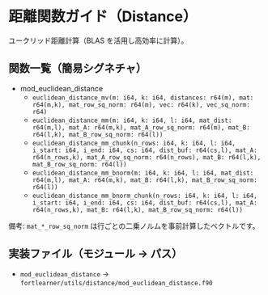 # 距離関数ガイド（Distance）

ユークリッド距離計算（BLAS を活用し高効率に計算）。

## 関数一覧（簡易シグネチャ）

- mod_euclidean_distance
  - `euclidean_distance_mv(m: i64, k: i64, distances: r64(m), mat: r64(m,k), mat_row_sq_norm: r64(m), vec: r64(k), vec_sq_norm: r64)`
  - `euclidean_distance_mm(m: i64, k: i64, l: i64, mat_dist: r64(m,l), mat_A: r64(m,k), mat_A_row_sq_norm: r64(m), mat_B: r64(l,k), mat_B_row_sq_norm: r64(l))`
  - `euclidean_distance_mm_chunk(n_rows: i64, k: i64, l: i64, i_start: i64, i_end: i64, cs: i64, dist_buf: r64(cs,l), mat_A: r64(n_rows,k), mat_A_row_sq_norm: r64(n_rows), mat_B: r64(l,k), mat_B_row_sq_norm: r64(l))`
  - `euclidean_distance_mm_bnorm(m: i64, k: i64, l: i64, mat_dist: r64(m,l), mat_A: r64(m,k), mat_B: r64(l,k), mat_B_row_sq_norm: r64(l))`
  - `euclidean_distance_mm_bnorm_chunk(n_rows: i64, k: i64, l: i64, i_start: i64, i_end: i64, cs: i64, dist_buf: r64(cs,l), mat_A: r64(n_rows,k), mat_B: r64(l,k), mat_B_row_sq_norm: r64(l))`

備考: `mat_*_row_sq_norm` は行ごとの二乗ノルムを事前計算したベクトルです。

## 実装ファイル（モジュール → パス）

- `mod_euclidean_distance` → `fortlearner/utils/distance/mod_euclidean_distance.f90`
